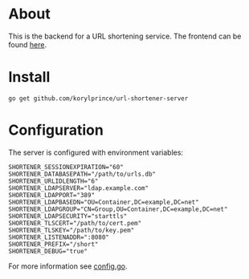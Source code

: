 # About

This is the backend for a URL shortening service. The frontend can be found [here](https://github.com/korylprince/url-shortener-client).

# Install

```
go get github.com/korylprince/url-shortener-server
```

# Configuration

The server is configured with environment variables:

```
SHORTENER_SESSIONEXPIRATION="60"
SHORTENER_DATABASEPATH="/path/to/urls.db"
SHORTENER_URLIDLENGTH="6"
SHORTENER_LDAPSERVER="ldap.example.com"
SHORTENER_LDAPPORT="389"
SHORTENER_LDAPBASEDN="OU=Container,DC=example,DC=net"
SHORTENER_LDAPGROUP="CN=Group,OU=Container,DC=example,DC=net"
SHORTENER_LDAPSECURITY="starttls"
SHORTENER_TLSCERT="/path/to/cert.pem"
SHORTENER_TLSKEY="/path/to/key.pem"
SHORTENER_LISTENADDR=":8080"
SHORTENER_PREFIX="/short"
SHORTENER_DEBUG="true"
```

For more information see [config.go](https://github.com/korylprince/url-shortener-server/blob/master/config.go).
